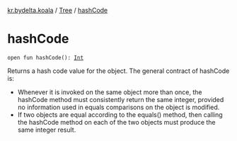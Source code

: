 [kr.bydelta.koala](../index.md) / [Tree](index.md) / [hashCode](./hash-code.md)

# hashCode

`open fun hashCode(): `[`Int`](https://kotlinlang.org/api/latest/jvm/stdlib/kotlin/-int/index.html)

Returns a hash code value for the object.  The general contract of hashCode is:

* Whenever it is invoked on the same object more than once, the hashCode method must consistently return the same integer, provided no information used in equals comparisons on the object is modified.
* If two objects are equal according to the equals() method, then calling the hashCode method on each of the two objects must produce the same integer result.

